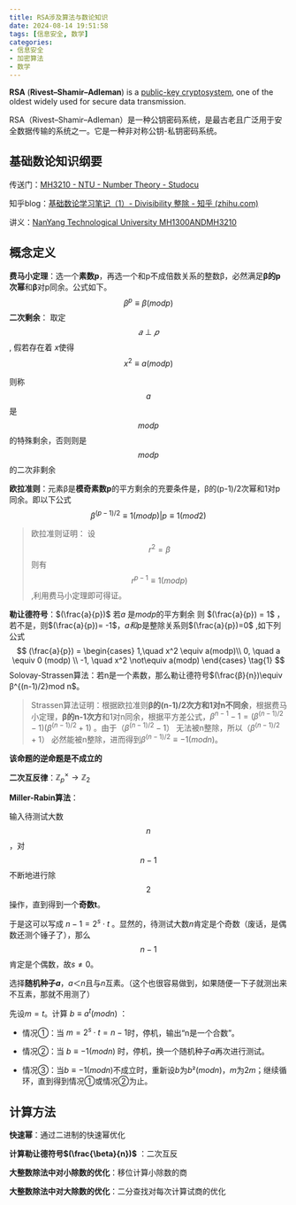 ```yaml
---
title: RSA涉及算法与数论知识
date: 2024-08-14 19:51:58
tags: [信息安全, 数学]
categories:
- 信息安全
- 加密算法
- 数学
---
```

**RSA** (**Rivest–Shamir–Adleman**) is a [public-key cryptosystem](https://en.wikipedia.org/wiki/Public-key_cryptography), one of the oldest widely used for secure data transmission.

RSA（Rivest–Shamir–Adleman）是一种公钥密码系统，是最古老且广泛用于安全数据传输的系统之一。它是一种非对称公钥-私钥密码系统。

<!--more-->

## 基础数论知识纲要

传送门：[MH3210 - NTU - Number Theory - Studocu](https://www.studocu.com/sg/course/nanyang-technological-university/number-theory/3031934)

知乎blog：[基础数论学习笔记（1）- Divisibility 整除 - 知乎 (zhihu.com)](https://zhuanlan.zhihu.com/p/635332658)

讲义：[NanYang Technological University MH1300ANDMH3210](https://1drv.ms/f/s!Ap-enY7ckLANgoNHotzq3SRTafp4pg) 

## 概念定义

**费马小定理**：选一个**素数p**，再选一个和p不成倍数关系的整数β，必然满足**β的p次幂**和**β**对p同余。公式如下。
$$
\beta^p \equiv \beta (modp)
$$
**二次剩余**： 取定 $$𝑎\perp 𝑝$$, 假若存在着 $x$使得
$$
x^2 \equiv a (modp)
$$

则称$$a$$是$$modp$$的特殊剩余，否则则是$$modp$$的二次非剩余

**欧拉准则**：元素β是**模奇素数p**的平方剩余的充要条件是，β的(p-1)/2次幂和1对p同余。即以下公式
$$
\beta ^ {(p-1)/2} \equiv 1 (mod p) | p \equiv 1 (mod2)
$$

> 欧拉准则证明：
> 设$$r^2 = \beta$$则有 $$r^{p-1} \equiv 1 (modp)$$,利用费马小定理即可得证。

**勒让德符号**：$(\frac{a}{p})$ 若$a$ 是$modp$的平方剩余 则 $(\frac{a}{p}) = 1$ ，若不是，则$(\frac{a}{p})= -1$，$a$$和$$p$是整除关系则$(\frac{a}{p})=0$ ,如下列公式
$$
(\frac{a}{p}) = 
\begin{cases}
1,\quad x^2 \equiv a(modp)\\
0, \quad a \equiv 0 (modp) \\
-1, \quad x^2 \not\equiv a(modp)
\end{cases}
\tag{1}
$$
Solovay-Strassen算法：若n是一个素数，那么勒让德符号$(\frac{β}{n})\equiv β^{(n-1)/2}mod n$。

> Strassen算法证明：根据欧拉准则**β的(n-1)/2次方和1对n不同余**，根据费马小定理，**β的n-1次方**和1对n同余，根据平方差公式，$β^{n-1}-1=(β^{(n-1)/2}-1)(β^{(n-1)/2}+1)$ 。由于$（β^{(n-1)/2}-1）$ 无法被n整除，所以$（β^{(n-1)/2}+1）$ 必然能被n整除，进而得到$β^{(n-1)/2}\equiv-1  (mod n)$。

**该命题的逆命题是不成立的**

**二次互反律**：$\mathbb Z_p^\times\to\mathbb Z_2$

**Miller-Rabin算法**：

输入待测试大数$$n$$，对$$n-1$$不断地进行除$$2$$操作，直到得到一个**奇数t**。

于是这可以写成 $n-1 = 2^s \cdot t$ 。显然的，待测试大数$n$肯定是个奇数（废话，是偶数还测个锤子了），那么$$n-1$$肯定是个偶数，故$s\not=0$。

选择**随机种子$a$**，$a＜n$且与$n$互素。（这个也很容易做到，如果随便一下子就测出来不互素，那就不用测了）

先设$m=t$。计算 $b \equiv a^t(modn)$ ：

- 情况①：当 $m=2^s \cdot t = n -1$时，停机，输出“n是一个合数”。

- 情况②：当 $b \equiv -1 (modn)$ 时，停机，换一个随机种子$a$再次进行测试。

- 情况③：当$b \equiv -1(modn)$不成立时，重新设$b$为$b²(mod n)$，$m$为$2m$​；继续循环，直到得到情况①或情况②为止。

## 计算方法

**快速幂**：通过二进制的快速幂优化

**计算勒让德符号$(\frac{\beta}{n})$​** ：二次互反

**大整数除法中对小除数的优化**：移位计算小除数的商

**大整数除法中对大除数的优化**：二分查找对每次计算试商的优化